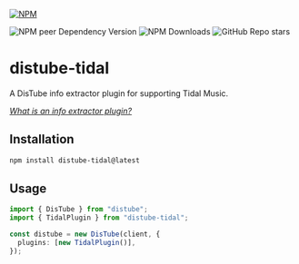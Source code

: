 [![NPM](https://nodei.co/npm/distube-tidal.png?downloads=true&downloadRank=true&stars=true)](https://nodei.co/npm/distube-tidal/)

![NPM peer Dependency Version](https://img.shields.io/npm/dependency-version/distube-tidal/peer/distube?style=flat-square)
![NPM Downloads](https://img.shields.io/npm/dt/distube-tidal?style=flat-square&logo=npm)
![GitHub Repo stars](https://img.shields.io/github/stars/LakhindarPal/distube-tidal?style=flat-square&logo=github&logoColor=white)

# distube-tidal

A DisTube info extractor plugin for supporting Tidal Music.

[_What is an info extractor plugin?_](https://github.com/skick1234/DisTube/wiki/Projects-Hub#plugins)

## Installation

```sh
npm install distube-tidal@latest
```

## Usage

```ts
import { DisTube } from "distube";
import { TidalPlugin } from "distube-tidal";

const distube = new DisTube(client, {
  plugins: [new TidalPlugin()],
});
```
